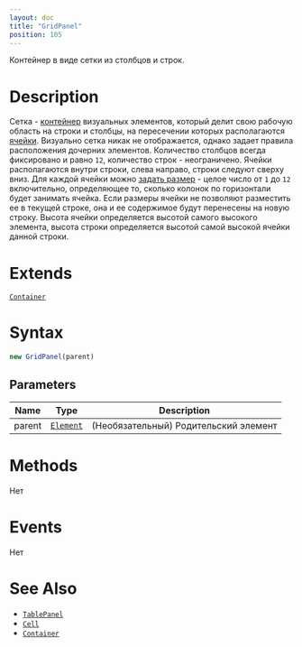 ```yaml
---
layout: doc
title: "GridPanel"
position: 105
---
```


Контейнер в виде сетки из столбцов и строк.

# Description

Сетка - [контейнер](../../Core/Elements/Container/) визуальных элементов, который делит свою рабочую
область на строки и столбцы, на пересечении которых располагаются [ячейки](../TablePanel/Cell/). Визуально
сетка никак не отображается, однако задает правила расположения дочерних элементов. Количество
столбцов всегда фиксировано и равно `12`, количество строк - неограничено. Ячейки располагаются
внутри строки, слева направо, строки следуют сверху вниз. Для каждой ячейки можно
[задать размер](../TablePanel/Cell/Cell.setColumnSpan/) - целое число от `1` до `12` включительно,
определяющее то, сколько колонок по горизонтали будет занимать ячейка. Если размеры ячейки не
позволяют разместить ее в текущей строке, она и ее содержимое будут перенесены на новую строку.
Высота ячейки определяется высотой самого высокого элемента, высота строки определяется высотой
самой высокой ячейки данной строки.

# Extends

[`Container`](../../Core/Elements/Container/)

# Syntax

```js
new GridPanel(parent)
```

## Parameters

|Name|Type|Description|
|----|----|-----------|
|parent|[`Element`](../../Core/Elements/Element)| (Необязательный) Родительский элемент|

# Methods

Нет

# Events

Нет

# See Also

* [`TablePanel`](../TablePanel/)
* [`Cell`](../TablePanel/Cell/)
* [`Container`](../../Core/Elements/Container/)
